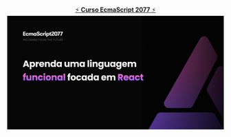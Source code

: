 <p align="center">
 <a href="https://es77.dev"> ⚡ <strong>Curso EcmaScript 2077</strong> ⚡ </a>
 <br>
 <img src="./cover.png" >
</p>
